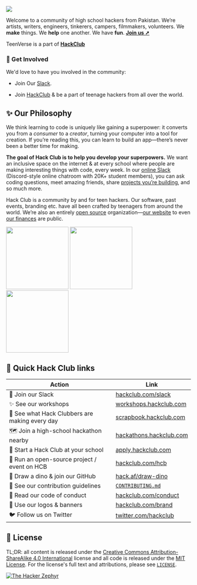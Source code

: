 
<img src="https://cloud-81ucu9zoo-hack-club-bot.vercel.app/0teenversecover.png">

Welcome to a community of high school hackers from Pakistan. We’re artists, writers, engineers, tinkerers, campers, filmmakers, volunteers. We **make** things. We **help** one another. We have **fun**. **[Join us ➚](https://teenverse.org)**

TeenVerse is a part of <a href="https://hackclub.com">**HackClub**</a>


### 🌈 Get Involved

We'd love to have you involved in the community:

- Join Our [Slack](https://hackclub.com/slack).

- Join [HackClub](https://hackclub.com/) & be a part of teenage hackers from all over the world.


## ✨ Our Philosophy

We think learning to code is uniquely like gaining a superpower: it converts you from a _consumer_ to a _creator_, turning your computer into a tool for creation. If you’re reading this, you can learn to build an app—there’s never been a better time for making.

**The goal of Hack Club is to help you develop your superpowers.** We want an inclusive space on the internet & at every school where people are making interesting things with code, every week. In our [online Slack](https://hackclub.com/slack) (Discord-style online chatroom with 20K+ student members), you can ask coding questions, meet amazing friends, share [projects you’re building](https://scrapbook.hackclub.com), and so much more.

Hack Club is a community by and for teen hackers. Our software, past events, branding etc. have all been crafted by teenagers from around the world. We’re also an entirely [open source](https://hackclub.com/opensource/) organization—[our website](https://github.com/hackclub/site) to even [our finances](https://bank.hackclub.com/hq) are public.

<a href="https://hack.af/assemble-photos"><img src="https://user-images.githubusercontent.com/39828164/194591327-6beb3ecc-9c2a-4749-9ade-a838c1ebd3c8.JPG" height="170px"></a> <a href="https://photos.app.goo.gl/WB8H9xQUgTrN9m2r5"><img src="https://user-images.githubusercontent.com/39828164/194591959-84023281-11ed-488f-8802-55e5edf20ded.jpeg" height="170px" /> </a> <a href="https://photos.app.goo.gl/F5JDxq5FzfhofTMD9"><img src="https://user-images.githubusercontent.com/39828164/194592333-7efd3cd6-65a3-461d-a1a4-f232731f1b1b.jpeg" height="170px" /></a>

## 🔗 Quick Hack Club links

| Action                                                    | Link                                                          |
| --------------------------------------------------------- | ------------------------------------------------------------  |
| 💬 Join our Slack                                         | [hackclub.com/slack](https://hackclub.com/slack)              |
| ✨ See our workshops                                      | [workshops.hackclub.com](https://workshops.hackclub.com)      |
| 📸 See what Hack Clubbers are making every day            | [scrapbook.hackclub.com](https://scrapbook.hackclub.com)      |
| 🗺️ Join a high-school hackathon nearby                    | [hackathons.hackclub.com](https://hackathons.hackclub.com)    |
| 🎒 Start a Hack Club at your school                       | [apply.hackclub.com](https://apply.hackclub.com)              |
| 🏦 Run an open-source project / event on HCB              | [hackclub.com/hcb](https://hackclub.com/hcb)                  |
| 🦕 Draw a dino & join our GitHub                          | [hack.af/draw-dino](https://hack.af/draw-dino)                |
| 💖 See our contribution guidelines                        | [`CONTRIBUTING.md`](CONTRIBUTING.md)                          |
| 🙏 Read our code of conduct                               | [hackclub.com/conduct](https://hackclub.com/conduct)          |
| 🎨 Use our logos & banners                                | [hackclub.com/brand](https://hackclub.com/brand)              |
| 🐦 Follow us on Twitter                                   | [twitter.com/hackclub](https://twitter.com/hackclub)          |

## 📜 License

TL;DR: all content is released under the [Creative Commons Attribution-ShareAlike 4.0 International](https://creativecommons.org/licenses/by-sa/4.0/) license and all code is released under the [MIT License](MIT_LICENSE). For the license's full text and attributions, please see [`LICENSE`](LICENSE).

[![The Hacker Zephyr](https://user-images.githubusercontent.com/39828164/194593000-f8555b9c-ea78-4d77-a93d-10d581d556ed.png)](https://www.youtube.com/watch?v=2BID8_pGuqA&ab_channel=HackClub)
